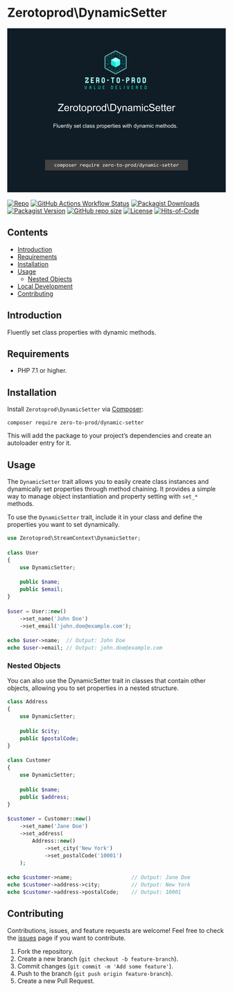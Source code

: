 # Zerotoprod\DynamicSetter

![](./art/logo.png)

[![Repo](https://img.shields.io/badge/github-gray?logo=github)](https://github.com/zero-to-prod/dynamic-setter)
[![GitHub Actions Workflow Status](https://img.shields.io/github/actions/workflow/status/zero-to-prod/dynamic-setter/test.yml?label=test)](https://github.com/zero-to-prod/dynamic-setter/actions)
[![Packagist Downloads](https://img.shields.io/packagist/dt/zero-to-prod/dynamic-setter?color=blue)](https://packagist.org/packages/zero-to-prod/dynamic-setter/stats)
[![Packagist Version](https://img.shields.io/packagist/v/zero-to-prod/dynamic-setter?color=f28d1a)](https://packagist.org/packages/zero-to-prod/dynamic-setter)
[![GitHub repo size](https://img.shields.io/github/repo-size/zero-to-prod/dynamic-setter)](https://github.com/zero-to-prod/dynamic-setter)
[![License](https://img.shields.io/packagist/l/zero-to-prod/dynamic-setter?color=red)](https://github.com/zero-to-prod/dynamic-setter/blob/main/LICENSE.md)
[![Hits-of-Code](https://hitsofcode.com/github/zero-to-prod/dynamic-setter?branch=main)](https://hitsofcode.com/github/zero-to-prod/dynamic-setter/view?branch=main)

## Contents

- [Introduction](#introduction)
- [Requirements](#requirements)
- [Installation](#installation)
- [Usage](#usage)
    - [Nested Objects](#nested-objects)
- [Local Development](./LOCAL_DEVELOPMENT.md)
- [Contributing](#contributing)

## Introduction

Fluently set class properties with dynamic methods.

## Requirements

- PHP 7.1 or higher.

## Installation

Install `Zerotoprod\DynamicSetter` via [Composer](https://getcomposer.org/):

```shell
composer require zero-to-prod/dynamic-setter
```

This will add the package to your project’s dependencies and create an autoloader entry for it.

## Usage

The `DynamicSetter` trait allows you to easily create class instances and dynamically set properties through method chaining.
It provides a simple way to manage object instantiation and property setting with `set_*` methods.

To use the `DynamicSetter` trait, include it in your class and define the properties you want to set dynamically.

```php
use Zerotoprod\StreamContext\DynamicSetter;

class User
{
    use DynamicSetter;

    public $name;
    public $email;
}

$user = User::new()
    ->set_name('John Doe')
    ->set_email('john.doe@example.com');

echo $user->name;  // Output: John Doe
echo $user->email; // Output: john.doe@example.com
```

### Nested Objects

You can also use the DynamicSetter trait in classes that contain other objects, allowing you to set properties in a nested structure.

```php
class Address
{
    use DynamicSetter;

    public $city;
    public $postalCode;
}

class Customer
{
    use DynamicSetter;

    public $name;
    public $address;
}

$customer = Customer::new()
    ->set_name('Jane Doe')
    ->set_address(
        Address::new()
            ->set_city('New York')
            ->set_postalCode('10001')
    );

echo $customer->name;                   // Output: Jane Doe
echo $customer->address->city;          // Output: New York
echo $customer->address->postalCode;    // Output: 10001
```

## Contributing

Contributions, issues, and feature requests are welcome!
Feel free to check the [issues](https://github.com/zero-to-prod/dynamic-setter/issues) page if you want to contribute.

1. Fork the repository.
2. Create a new branch (`git checkout -b feature-branch`).
3. Commit changes (`git commit -m 'Add some feature'`).
4. Push to the branch (`git push origin feature-branch`).
5. Create a new Pull Request.